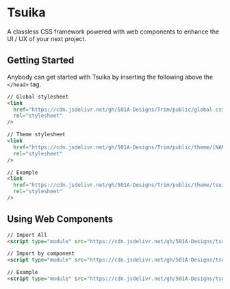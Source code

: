 # Tsuika
A classless CSS framework powered with web components to enhance the UI / UX of your next project.
<!-- Click [here](https://github.com/501A-Designs/Palette#readme) to learn more about Tsuika. -->

## Getting Started
Anybody can get started with Tsuika by inserting the following above the `</head>` tag.

```html
// Global stylesheet
<link
  href="https://cdn.jsdelivr.net/gh/501A-Designs/Trim/public/global.css"
  rel="stylesheet"
/>

// Theme stylesheet
<link
  href="https://cdn.jsdelivr.net/gh/501A-Designs/Trim/public/theme/[NAME OF THEME].css"
  rel="stylesheet"
/>

// Example
<link
  href="https://cdn.jsdelivr.net/gh/501A-Designs/Trim/public/theme/tsuika.css"
  rel="stylesheet"
/>
```

## Using Web Components
```html
// Import All
<script type="module" src="https://cdn.jsdelivr.net/gh/501A-Designs/tsuika/public/index.js" defer></script>

// Import by component
<script type="module" src="https://cdn.jsdelivr.net/gh/501A-Designs/tsuika/public/components/[NAME OF COMPONENT].js" defer></script>

// Example
<script type="module" src="https://cdn.jsdelivr.net/gh/501A-Designs/tsuika/public/components/card-normal.js" defer></script>
```